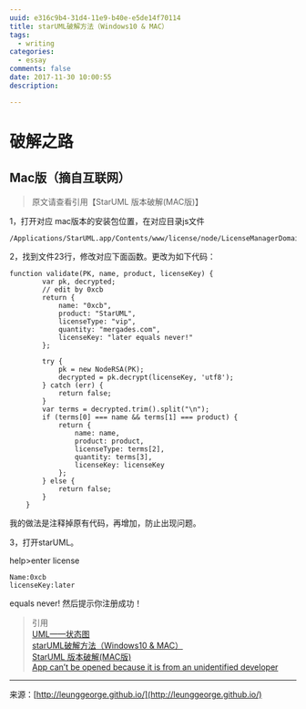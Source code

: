 ```yaml
---
uuid: e316c9b4-31d4-11e9-b40e-e5de14f70114
title: starUML破解方法（Windows10 & MAC）
tags:
  - writing
categories:
  - essay
comments: false
date: 2017-11-30 10:00:55
description: 

---
```



# 破解之路
## Mac版（摘自互联网）
> 原文请查看引用【StarUML 版本破解(MAC版)】

1，打开对应 mac版本的安装包位置，在对应目录js文件

```
/Applications/StarUML.app/Contents/www/license/node/LicenseManagerDomain.js
```

<!--more-->

2，找到文件23行，修改对应下面函数。更改为如下代码：

```
function validate(PK, name, product, licenseKey) {
        var pk, decrypted;
        // edit by 0xcb
        return {
            name: "0xcb",
            product: "StarUML",
            licenseType: "vip",
            quantity: "mergades.com",
            licenseKey: "later equals never!"
        };

        try {
            pk = new NodeRSA(PK);
            decrypted = pk.decrypt(licenseKey, 'utf8');
        } catch (err) {
            return false;
        }
        var terms = decrypted.trim().split("\n");
        if (terms[0] === name && terms[1] === product) {
            return { 
                name: name, 
                product: product, 
                licenseType: terms[2],
                quantity: terms[3],
                licenseKey: licenseKey
            };
        } else {
            return false;
        }
    }
```

我的做法是注释掉原有代码，再增加，防止出现问题。

3，打开starUML。

help>enter license

```
Name:0xcb
licenseKey:later
```
 equals never! 然后提示你注册成功！

> 引用  
> [UML——状态图](https://www.cnblogs.com/sura/archive/2012/07/01/2572083.html)  
> [starUML破解方法（Windows10 & MAC）](http://blog.csdn.net/laojiu_/article/details/52334999)  
> [StarUML 版本破解(MAC版)](http://blog.csdn.net/mergades/article/details/46662413)  
> [App can’t be opened because it is from an unidentified developer](http://osxdaily.com/2012/07/27/app-cant-be-opened-because-it-is-from-an-unidentified-developer/)



---
<link rel="stylesheet" href="http://yandex.st/highlightjs/6.1/styles/default.min.css">
<script src="http://yandex.st/highlightjs/6.1/highlight.min.js"></script>
<script>
hljs.tabReplace = ' ';
hljs.initHighlightingOnLoad();
</script>


来源：[http://leunggeorge.github.io/](http://leunggeorge.github.io/)  
